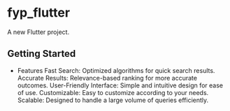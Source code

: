 # fyp_flutter

A new Flutter project.

## Getting Started

- Features
Fast Search: Optimized algorithms for quick search results.
Accurate Results: Relevance-based ranking for more accurate outcomes.
User-Friendly Interface: Simple and intuitive design for ease of use.
Customizable: Easy to customize according to your needs.
Scalable: Designed to handle a large volume of queries efficiently.

